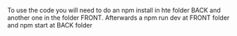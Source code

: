 To use the code you will need to do an npm install in hte folder BACK and another one in the folder FRONT.
Afterwards a npm run dev at FRONT folder and npm start at BACK folder
